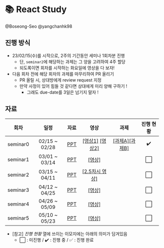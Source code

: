 # :books: React Study
@Boseong-Seo @yangchanhk98


## 진행 방식
- 23/02/15(수)를 시작으로, 2주의 기간동안 세미나 1회차분 진행
  + 단, `seminar2`에 해당하는 과제는 그 양을 고려하여 4주 할당
  + 되도록이면 회차를 시작하는 화요일에 영상을 다 보자!
- 다음 회차 전에 해당 회차의 과제를 마무리하여 PR 올리기
  + PR 올릴 시, 상대방에게 review request 지정
  + 만약 사정이 있어 힘들 것 같다면 상대에게 미리 양해 구하기 !
    - 그래도 due-date를 3일은 넘기지 말자 !


## 자료

[React_0_PPT]: https://docs.google.com/presentation/d/1QxcPfGB8fj_vI6U4_1zM9DwWEEGONt8k7mk5ttEA55A/edit?usp=sharing
[React_0_Video1]: https://youtu.be/Q-OpudGgOrA 
[React_0_Video2]: https://youtu.be/WjX1E7NvtlU
[React_0_Assignment1]: ./seminar-0/assignment-0A.md
[React_0_Assignment2]: ./seminar-0/assignment-0B.md

[React_1_PPT]: https://docs.google.com/presentation/d/1Hv34EJTSGge8KyoIuLq-P0mb_gaN1lEWgFVgzw4kR20/edit?usp=sharing
[React_1_Video]: https://youtu.be/7o0TZJA0zoA

[React_2_PPT]: https://docs.google.com/presentation/d/1jV75SapwIae923bEhxtbeUrS6OpeCcrXtPZd0DS4yUk/edit?usp=sharing
[React_2_Video]: https://youtu.be/HkTTH3_XQOw

[React_3_PPT]: https://docs.google.com/presentation/d/1eW1YbedI0Gf5-q-45SNqadisT4caaYGMc57iW2S5cOU/edit?usp=sharing
[React_3_Video]: https://youtu.be/vqu6Du_OcOw

[React_4_PPT]: https://docs.google.com/presentation/d/1qCXQkDSBAZbVlLldY-ZiOsvCepL_eafffLng35t2EPc/edit?usp=sharing
[React_4_Video]: https://youtu.be/e6Y3a7UZKS8

[React_5_PPT]: https://docs.google.com/presentation/d/1zlpWXxn_VT82F5LDYimIclzO35imgE2ftOkeCxKzdLs/edit?usp=sharing
[React_5_Video]: https://youtu.be/9-e-dCf7EC4


| 회차 | 일정 | 자료 | 영상 | 과제 |  진행 현황  |
| ---- |:----:|:---:|:----:|:----:|:----------:|
| seminar0 |02/15 ~ 02/28|[PPT][React_0_PPT] |[[영상1]][React_0_Video1] [[영상2]][React_0_Video2]|[[과제A]][React_0_Assignment1][[과제B]][React_0_Assignment2]|:heavy_check_mark:|
| seminar1 |03/01 ~ 03/14| [PPT][React_1_PPT] | [[영상]][React_1_Video]          |     |:white_large_square:|
| seminar2 |03/15 ~ 04/11| [PPT][React_2_PPT] | [[2.5차시 영상]][React_2_Video]  |     |:white_large_square:|  
| seminar3 |04/12 ~ 04/25| [PPT][React_3_PPT] | [[영상]][React_3_Video]          |     |:white_large_square:|
| seminar4 |04/26 ~ 05/09| [PPT][React_4_PPT] | [[영상]][React_4_Video]          |     |:white_large_square:|
| seminar5 |05/10 ~ 05/23| [PPT][React_5_PPT] | [[영상]][React_5_Video]          |     |:white_large_square:|

- [참고] _진행 현황_ 열에 쓰이는 이모지에는 아래의 의미가 담겨있음
  + :white_large_square: : 미진행 / :heavy_check_mark: : 진행 중 / :white_check_mark: : 진행 완료
